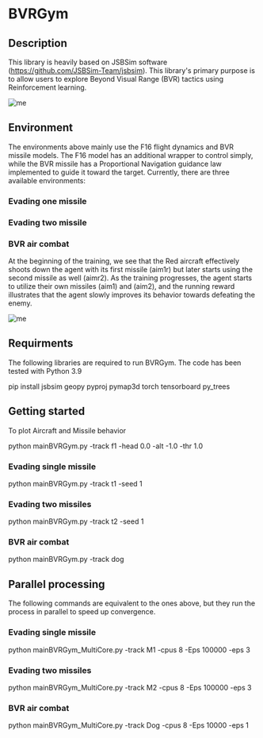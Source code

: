 # BVRGym
## Description
This library is heavily based on JSBSim software (https://github.com/JSBSim-Team/jsbsim). 
This library's primary purpose is to allow users to explore Beyond Visual Range (BVR) tactics using Reinforcement learning.

![me](https://github.com/xcwoid/BVRGym/blob/main/fg_git.gif)

## Environment
The environments above mainly use the F16 flight dynamics and BVR missile models. 
The F16 model has an additional wrapper to control simply, while the BVR missile has a Proportional Navigation guidance law implemented to guide it toward the target.
Currently, there are three available environments:

### Evading one missile 

### Evading two missile 

### BVR air combat
At the beginning of the training, we see that the Red aircraft effectively shoots down the agent with its first missile (aim1r) but later starts using the second missile as well (aimr2). As the training progresses, the agent starts to utilize their own missiles (aim1) and (aim2), and the running reward illustrates that the agent slowly improves its behavior towards defeating the enemy.  

![me](https://github.com/xcwoid/BVRGym/blob/main/BVRGymTraining.png)


## Requirments
The following libraries are required to run BVRGym. 
The code has been tested with Python 3.9 

pip install jsbsim geopy pyproj pymap3d torch tensorboard py_trees

## Getting started 
To plot Aircraft and Missile behavior 

python mainBVRGym.py -track f1 -head 0.0 -alt -1.0 -thr 1.0

### Evading single missile 
python mainBVRGym.py -track t1 -seed 1

### Evading two missiles 
python mainBVRGym.py -track t2 -seed 1

### BVR air combat
python mainBVRGym.py -track dog

## Parallel processing 
The following commands are equivalent to the ones above, but they run the process in parallel to speed up convergence. 

### Evading single missile 
python mainBVRGym_MultiCore.py -track M1  -cpus 8 -Eps 100000 -eps 3

### Evading two missiles 
python mainBVRGym_MultiCore.py -track M2  -cpus 8 -Eps 100000 -eps 3

### BVR air combat
python mainBVRGym_MultiCore.py -track Dog -cpus 8 -Eps 10000 -eps 1
